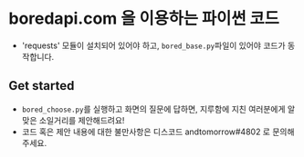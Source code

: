 # boredapi.com 을 이용하는 파이썬 코드
* 'requests' 모듈이 설치되어 있어야 하고, `bored_base.py`파일이 있어야 코드가 동작합니다.

## Get started
* `bored_choose.py`를 실행하고 화면의 질문에 답하면, 지루함에 지친 여러분에게 알맞은 소일거리를 제안해드려요!
* 코드 혹은 제안 내용에 대한 불만사항은 디스코드 andtomorrow#4802 로 문의해주세요.

